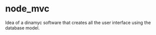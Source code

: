 # node_mvc
Idea of a dinamyc software that creates all the user interface using the database model.
